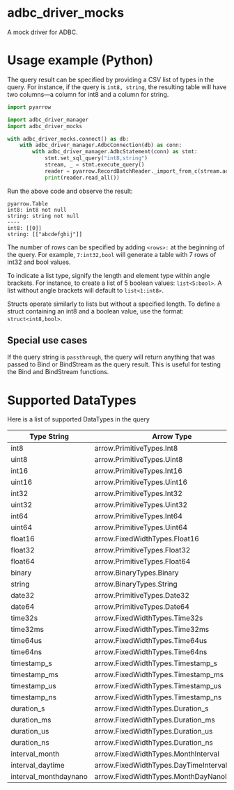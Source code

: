 # adbc_driver_mocks
A mock driver for ADBC.

# Usage example (Python)

The query result can be specified by providing a CSV list of types in the query. For instance, if the query is `int8, string`, the resulting table will have two columns—a column for int8 and a column for string.

```python
import pyarrow

import adbc_driver_manager
import adbc_driver_mocks

with adbc_driver_mocks.connect() as db:
    with adbc_driver_manager.AdbcConnection(db) as conn:
        with adbc_driver_manager.AdbcStatement(conn) as stmt:
            stmt.set_sql_query("int8,string")
            stream, _ = stmt.execute_query()
            reader = pyarrow.RecordBatchReader._import_from_c(stream.address)
            print(reader.read_all())

```

Run the above code and observe the result:
```
pyarrow.Table
int8: int8 not null
string: string not null
----
int8: [[0]]
string: [["abcdefghij"]]
```

The number of rows can be specified by adding `<rows>:` at the beginning of the query. For example, `7:int32,bool` will generate a table with 7 rows of int32 and bool values.

To indicate a list type, signify the length and element type within angle brackets. For instance, to create a list of 5 boolean values: `list<5:bool>`.
A list without angle brackets will default to `list<1:int8>`.

Structs operate similarly to lists but without a specified length. To define a struct containing an int8 and a boolean value, use the format: `struct<int8,bool>`.

## Special use cases

If the query string is `passthrough`, the query will return anything that was passed to Bind or BindStream as the query result. This is useful for testing the Bind and BindStream functions.

# Supported DataTypes

Here is a list of supported DataTypes in the query

|Type String| Arrow Type|
|--------|---------|
|int8|arrow.PrimitiveTypes.Int8|
|uint8|arrow.PrimitiveTypes.Uint8|
|int16|arrow.PrimitiveTypes.Int16|
|uint16|arrow.PrimitiveTypes.Uint16|
|int32|arrow.PrimitiveTypes.Int32|
|uint32|arrow.PrimitiveTypes.Uint32|
|int64|arrow.PrimitiveTypes.Int64|
|uint64|arrow.PrimitiveTypes.Uint64|
|float16|arrow.FixedWidthTypes.Float16|
|float32|arrow.PrimitiveTypes.Float32|
|float64|arrow.PrimitiveTypes.Float64|
|binary|arrow.BinaryTypes.Binary|
|string|arrow.BinaryTypes.String|
|date32|arrow.PrimitiveTypes.Date32|
|date64|arrow.PrimitiveTypes.Date64|
|time32s|arrow.FixedWidthTypes.Time32s|
|time32ms|arrow.FixedWidthTypes.Time32ms|
|time64us|arrow.FixedWidthTypes.Time64us|
|time64ns|arrow.FixedWidthTypes.Time64ns|
|timestamp_s|arrow.FixedWidthTypes.Timestamp_s|
|timestamp_ms|arrow.FixedWidthTypes.Timestamp_ms|
|timestamp_us|arrow.FixedWidthTypes.Timestamp_us|
|timestamp_ns|arrow.FixedWidthTypes.Timestamp_ns|
|duration_s|arrow.FixedWidthTypes.Duration_s|
|duration_ms|arrow.FixedWidthTypes.Duration_ms|
|duration_us|arrow.FixedWidthTypes.Duration_us|
|duration_ns|arrow.FixedWidthTypes.Duration_ns|
|interval_month|arrow.FixedWidthTypes.MonthInterval|
|interval_daytime|arrow.FixedWidthTypes.DayTimeInterval|
|interval_monthdaynano|arrow.FixedWidthTypes.MonthDayNanoInterval|
